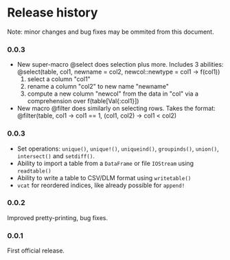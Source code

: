 # Release history

Note: minor changes and bug fixes may be ommited from this document.

### 0.0.3

- New super-macro @select does selection plus more. Includes 3 abilities:
      @select(table, col1, newname = col2, newcol::newtype = col1 -> f(col1))
  1) select a column "col1"
  2) rename a column "col2" to new name "newname"
  3) compute a new column "newcol" from the data in "col" via a comprehension
     over f(table[Val{:col1}])
- New macro @filter does similarly on selecting rows. Takes the format:
      @filter(table, col1 -> col1 == 1, (col1, col2) -> col1 < col2)

### 0.0.3

- Set operations: `unique()`, `unique!()`, `uniqueind()`, `groupinds()`,
  `union()`, `intersect()` and `setdiff()`.
- Ability to import a table from a `DataFrame` or file `IOStream` using
  `readtable()`
- Ability to write a table to CSV/DLM format using `writetable()`
- `vcat` for reordered indices, like already possible for `append!`

### 0.0.2

Improved pretty-printing, bug fixes.

### 0.0.1

First official release.
